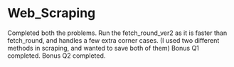 # Web_Scraping
Completed both the problems. 
Run the fetch_round_ver2 as it is faster than fetch_round, and handles a few extra corner cases. (I used two different methods in scraping, and wanted to save both of them)
Bonus Q1 completed.
Bonus Q2 completed.
